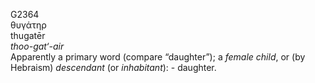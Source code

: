 G2364  
θυγάτηρ  
thugatēr  
*thoo-gat‘-air*  
Apparently a primary word (compare “daughter”); a *female* *child*, or
(by Hebraism) *descendant* (or *inhabitant*): - daughter.  
